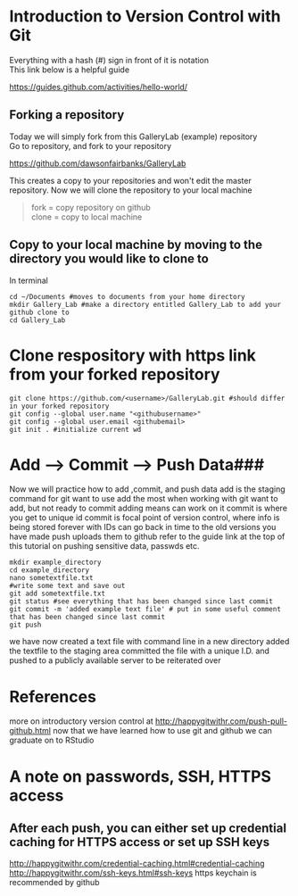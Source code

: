 # Introduction to Version Control with Git
Everything with a hash (#) sign in front of it is notation <br/>
This link below is a helpful guide <br/>

https://guides.github.com/activities/hello-world/

## Forking a repository
Today we will simply fork from this GalleryLab (example) repository <br/>
Go to repository, and fork to your repository <br/>

https://github.com/dawsonfairbanks/GalleryLab

This creates a copy to your repositories and won't edit the master repository.
Now we will clone the repository to your local machine

> fork = copy repository on github <br/>
> clone = copy to local machine

## Copy to your local machine by moving to the directory you would like to clone to

In terminal
```
cd ~/Documents #moves to documents from your home directory
mkdir Gallery_Lab #make a directory entitled Gallery_Lab to add your github clone to
cd Gallery_Lab
```


# Clone respository with https link from your forked repository

```
git clone https://github.com/<username>/GalleryLab.git #should differ in your forked repository
git config --global user.name "<githubusername>"
git config --global user.email <githubemail>
git init . #initialize current wd
```

# Add --> Commit --> Push Data###
Now we will practice how to add ,commit, and push data
add is the staging command for git want to use add the most when working with git
want to add, but not ready to commit
adding means can work on it
commit is where you get to unique id
commit is focal point of version control, where info is being stored forever
with IDs can go back in time to the old versions you have made
push uploads them to github
refer to the guide link at the top of this tutorial on pushing sensitive data, passwds etc.

```
mkdir example_directory
cd example_directory
nano sometextfile.txt
#write some text and save out
git add sometextfile.txt
git status #see everything that has been changed since last commit
git commit -m 'added example text file' # put in some useful comment that has been changed since last commit
git push
```

we have now created a text file with command line in a new directory
added the textfile to the staging area
committed the file with a unique I.D.
and pushed to a publicly available server to be reiterated over

# References
more on introductory version control at http://happygitwithr.com/push-pull-github.html
now that we have learned how to use git and github we can graduate on to RStudio


# A note on passwords, SSH, HTTPS access
## After each push, you can either set up credential caching for HTTPS access or set up SSH keys
http://happygitwithr.com/credential-caching.html#credential-caching
http://happygitwithr.com/ssh-keys.html#ssh-keys
https keychain is recommended by github 


